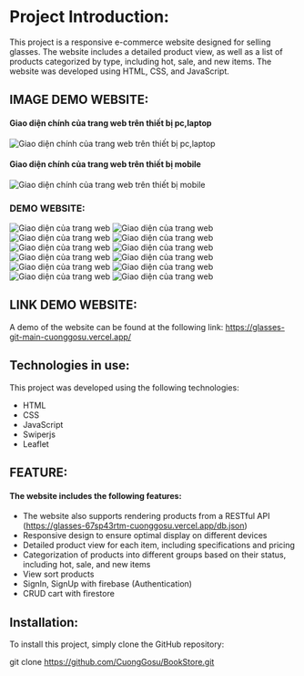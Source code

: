 # Project Introduction:

This project is a responsive e-commerce website designed for selling glasses. The website includes a detailed product view, as well as a list of products categorized by type, including hot, sale, and new items. The website was developed using HTML, CSS, and JavaScript.

## IMAGE DEMO WEBSITE:

#### Giao diện chính của trang web trên thiết bị pc,laptop

![Giao diện chính của trang web trên thiết bị pc,laptop](https://scontent.xx.fbcdn.net/v/t1.15752-9/341782849_765302925085750_3780017352986660219_n.png?stp=dst-png_p206x206&_nc_cat=101&ccb=1-7&_nc_sid=aee45a&_nc_ohc=-urj8si_U_8AX9CJ4-i&_nc_ad=z-m&_nc_cid=0&_nc_ht=scontent.xx&oh=03_AdQzzDA1EhWvdkBR5aJ0EgOjtepuxDv0xXGQxU4hINUHPA&oe=646D0056)

#### Giao diện chính của trang web trên thiết bị mobile

![Giao diện chính của trang web trên thiết bị mobile](https://scontent.xx.fbcdn.net/v/t1.15752-9/342166517_727686942427184_768150617418580537_n.png?stp=dst-png_p206x206&_nc_cat=109&ccb=1-7&_nc_sid=aee45a&_nc_ohc=L6ikwF0iULgAX-FIGmL&_nc_ad=z-m&_nc_cid=0&_nc_ht=scontent.xx&oh=03_AdS_ZRkbqBfgaYk53vTzoFNOwCG2VoRK1IpF3LzkN7tRKw&oe=646D14F6)

### DEMO WEBSITE:

![Giao diện của trang web](https://scontent.xx.fbcdn.net/v/t1.15752-9/341500883_1412015126284299_4576220619570555399_n.png?stp=dst-png_p206x206&_nc_cat=111&ccb=1-7&_nc_sid=aee45a&_nc_ohc=XJvG3D2957cAX9k_A5H&_nc_ad=z-m&_nc_cid=0&_nc_ht=scontent.xx&oh=03_AdSOtXz9pgQLBP-PivxFYTaMgBLshZWP5GSVHUQRQ1uRCQ&oe=646CF0C5)
![Giao diện của trang web](https://scontent.xx.fbcdn.net/v/t1.15752-9/341588457_622932972637973_6391745843562301997_n.png?stp=dst-png_p235x165&_nc_cat=107&ccb=1-7&_nc_sid=aee45a&_nc_ohc=XZb0ZR6-SycAX_kz9uW&_nc_ad=z-m&_nc_cid=0&_nc_ht=scontent.xx&oh=03_AdR7aPlrU0lfbQttSCTIoSsa46iX15Ff2Dnh_sl-EGUuBQ&oe=646D050C)
![Giao diện của trang web](https://scontent.fdad3-4.fna.fbcdn.net/v/t1.15752-9/341099600_1254356058797623_3143942555224562748_n.png?_nc_cat=101&ccb=1-7&_nc_sid=ae9488&_nc_ohc=TGmKN9E0gDEAX8fK4l0&_nc_ht=scontent.fdad3-4.fna&oh=03_AdRkMnMRf89h5CihUcpyCN8A2Csotb3hFnv591pmYl2QWw&oe=646CE5DA)
![Giao diện của trang web](https://scontent.xx.fbcdn.net/v/t1.15752-9/341798730_3517208335165463_2054039621102165925_n.png?stp=dst-png_s403x403&_nc_cat=108&ccb=1-7&_nc_sid=aee45a&_nc_ohc=TP-mu5OPcsEAX_7lRYb&_nc_ad=z-m&_nc_cid=0&_nc_ht=scontent.xx&oh=03_AdRWBHjLEMBISA_FY8EPrsKwev5Lv0DP6H5gpHOqEowvFw&oe=646CEC36)
![Giao diện của trang web](https://scontent.xx.fbcdn.net/v/t1.15752-9/341535225_775381147588698_1911964394683534414_n.png?stp=dst-png_s417x417&_nc_cat=104&ccb=1-7&_nc_sid=aee45a&_nc_ohc=dRJZ8yJJ5vsAX-KE7WE&_nc_ad=z-m&_nc_cid=0&_nc_ht=scontent.xx&oh=03_AdRq5moBEnsVEtPd-T4Vm5ztQILnIShijzR8EqnzyCJ1Jw&oe=646D0A76)
![Giao diện của trang web](https://scontent.xx.fbcdn.net/v/t1.15752-9/341598828_627174525492374_6942745752814817651_n.png?stp=dst-png_p206x206&_nc_cat=108&ccb=1-7&_nc_sid=aee45a&_nc_ohc=EsczZNGckFoAX_moOdZ&_nc_ad=z-m&_nc_cid=0&_nc_ht=scontent.xx&oh=03_AdQXBx5sOXwQ4wfTH1w2h_T8AMrH1XqxcOh1zsEgCXrxpw&oe=646CEDCC)
![Giao diện của trang web](https://scontent.xx.fbcdn.net/v/t1.15752-9/341722262_624533702875667_3298834299269820778_n.png?stp=dst-png_s417x417&_nc_cat=111&ccb=1-7&_nc_sid=aee45a&_nc_ohc=7zsUYpezp5oAX9UJ_Vo&_nc_ad=z-m&_nc_cid=0&_nc_ht=scontent.xx&oh=03_AdTYJWSpUNQJw53JKfBOABw0UY47KVe-KD-yTiB_nXQA5g&oe=646CF6C2)
![Giao diện của trang web](https://scontent.xx.fbcdn.net/v/t1.15752-9/341875984_1157146041629571_3486814866526632777_n.png?stp=dst-png_s403x403&_nc_cat=102&ccb=1-7&_nc_sid=aee45a&_nc_ohc=DpNlBidvDPQAX_kyBHy&_nc_oc=AQmEGuEvVMEUXNdA7eKFpJ9C4C9IAW9ObKkhAhxqgMKeA4t-xCuOxcYb4Fz1hanIiIz3hoMtceRFBMJMqw6NKqeE&_nc_ad=z-m&_nc_cid=0&_nc_ht=scontent.xx&oh=03_AdQw_3NVLpz1KI5mEjRWgpLPqK3rj2FtESpuN3o410NDhQ&oe=646CFED0)
![Giao diện của trang web](https://scontent.xx.fbcdn.net/v/t1.15752-9/341520284_785420942684927_935962163991833052_n.png?stp=dst-png_p206x206&_nc_cat=111&ccb=1-7&_nc_sid=aee45a&_nc_ohc=cXff4lQjYhEAX8UzHOY&_nc_ad=z-m&_nc_cid=0&_nc_ht=scontent.xx&oh=03_AdTywILH1Uf29HnqYNn0mHk8HOF-UajLUVSPKpqzg1f5dA&oe=646CE955)
![Giao diện của trang web](https://scontent.xx.fbcdn.net/v/t1.15752-9/341480906_2109159169289455_6015544879669424937_n.png?stp=dst-png_s350x350&_nc_cat=101&ccb=1-7&_nc_sid=aee45a&_nc_ohc=HY9lB-ErUVUAX8ihnHE&_nc_oc=AQnrh-SBb-bZkRjLSoqMQLtamgfas_I8IbPMGf8DzDjbakEkwWc3RJQX0KtE4jsParGs8_aob47TWkTgHAlvIUau&_nc_ad=z-m&_nc_cid=0&_nc_ht=scontent.xx&oh=03_AdQKV5Fcns7div2xixnsUVC6IxwavX2gCqDuqPr2N8eIww&oe=646CFE5C)
![Giao diện của trang web](https://scontent.xx.fbcdn.net/v/t1.15752-9/341764711_613429370693139_7383232026054431670_n.png?stp=dst-png_s417x417&_nc_cat=103&ccb=1-7&_nc_sid=aee45a&_nc_ohc=PZAUdha4OpwAX_iM5qI&_nc_ad=z-m&_nc_cid=0&_nc_ht=scontent.xx&oh=03_AdTIQvEu-G32s8q8r4UrcFsRKyYRzV73_TPeHsxeGgup0w&oe=646CF9FC)
![Giao diện của trang web](https://scontent.xx.fbcdn.net/v/t1.15752-9/341600429_1526311857899827_4305226203781550010_n.png?stp=dst-png_p206x206&_nc_cat=107&ccb=1-7&_nc_sid=aee45a&_nc_ohc=pfFzAKuk_eIAX9kW0QA&_nc_ad=z-m&_nc_cid=0&_nc_ht=scontent.xx&oh=03_AdSbMgZbBiQe0FsjARnWmwQKRaqQpvouSkpzGAkvKuNMPw&oe=646CF55D)

## LINK DEMO WEBSITE:

A demo of the website can be found at the following link: https://glasses-git-main-cuonggosu.vercel.app/

## Technologies in use:

This project was developed using the following technologies:

- HTML
- CSS
- JavaScript
- Swiperjs
- Leaflet

## FEATURE:

#### The website includes the following features:

- The website also supports rendering products from a RESTful API (https://glasses-67sp43rtm-cuonggosu.vercel.app/db.json)
- Responsive design to ensure optimal display on different devices
- Detailed product view for each item, including specifications and pricing
- Categorization of products into different groups based on their status, including hot, sale, and new items
- View sort products
- SignIn, SignUp with firebase (Authentication)
- CRUD cart with firestore

## Installation:

To install this project, simply clone the GitHub repository:

git clone https://github.com/CuongGosu/BookStore.git
